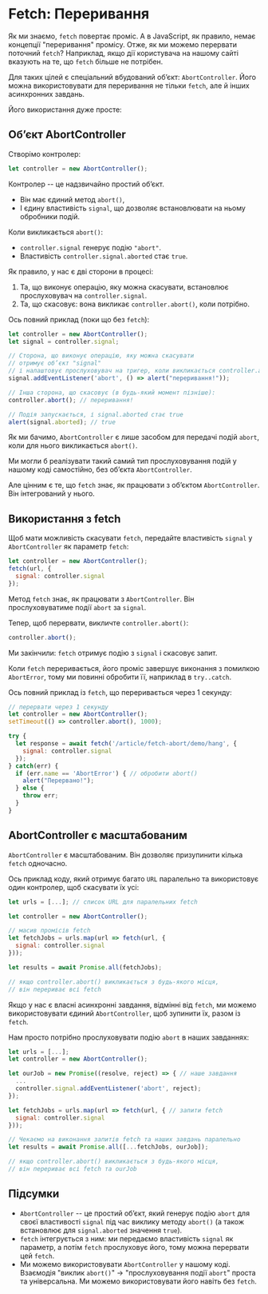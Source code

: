 
# Fetch: Переривання

Як ми знаємо, `fetch` повертає проміс. А в JavaScript, як правило, немає концепції "переривання" промісу. Отже, як ми можемо перервати поточний `fetch`? Наприклад, якщо дії користувача на нашому сайті вказують на те, що `fetch` більше не потрібен.

Для таких цілей є спеціальний вбудований об’єкт: `AbortController`. Його можна використовувати для переривання не тільки `fetch`, але й інших асинхронних завдань.

Його використання дуже просте:

## Об’єкт AbortController

Створімо контролер:

```js
let controller = new AbortController();
```

Контролер -- це надзвичайно простий об’єкт.

- Він має єдиний метод `abort()`,
- І єдину властивість `signal`, що дозволяє встановлювати на ньому обробники подій.

Коли викликається `abort()`:
- `controller.signal` генерує подію `"abort"`.
- Властивість `controller.signal.aborted` стає `true`.

Як правило, у нас є дві сторони в процесі:
1. Та, що виконує операцію, яку можна скасувати, встановлює прослуховувач на `controller.signal`.
2. Та, що скасовує: вона викликає `controller.abort()`, коли потрібно.

Ось повний приклад (поки що без `fetch`):

```js run
let controller = new AbortController();
let signal = controller.signal;

// Сторона, що виконує операцію, яку можна скасувати
// отримує об’єкт "signal"
// і налаштовує прослуховувач на тригер, коли викликається controller.abort()
signal.addEventListener('abort', () => alert("переривання!"));

// Інша сторона, що скасовує (в будь-який момент пізніше):
controller.abort(); // переривання!

// Подія запускається, і signal.aborted стає true
alert(signal.aborted); // true
```

Як ми бачимо, `AbortController` є лише засобом для передачі подій `abort`, коли для нього викликається `abort()`.

Ми могли б реалізувати такий самий тип прослуховування подій у нашому коді самостійно, без об’єкта `AbortController`.

Але цінним є те, що `fetch` знає, як працювати з об’єктом `AbortController`. Він інтегрований у нього.

## Використання з fetch

Щоб мати можливість скасувати `fetch`, передайте властивість `signal` у `AbortController` як параметр `fetch`:

```js
let controller = new AbortController();
fetch(url, {
  signal: controller.signal
});
```

Метод `fetch` знає, як працювати з `AbortController`. Він прослуховуватиме події `abort` за `signal`.

Тепер, щоб перервати, викличте `controller.abort()`:

```js
controller.abort();
```

Ми закінчили: `fetch` отримує подію з `signal` і скасовує запит.

Коли `fetch` переривається, його проміс завершує виконання з помилкою `AbortError`, тому ми повинні обробити її, наприклад в `try..catch`.

Ось повний приклад із `fetch`, що переривається через 1 секунду:

```js run async
// перервати через 1 секунду
let controller = new AbortController();
setTimeout(() => controller.abort(), 1000);

try {
  let response = await fetch('/article/fetch-abort/demo/hang', {
    signal: controller.signal
  });
} catch(err) {
  if (err.name == 'AbortError') { // обробити abort()
    alert("Перервано!");
  } else {
    throw err;
  }
}
```

## AbortController є масштабованим

`AbortController` є масштабованим. Він дозволяє призупинити кілька `fetch` одночасно.

Ось приклад коду, який отримує багато `URL` паралельно та використовує один контролер, щоб скасувати їх усі:

```js
let urls = [...]; // список URL для паралельних fetch

let controller = new AbortController();

// масив промісів fetch
let fetchJobs = urls.map(url => fetch(url, {
  signal: controller.signal
}));

let results = await Promise.all(fetchJobs);

// якщо controller.abort() викликається з будь-якого місця,
// він перериває всі fetch
```

Якщо у нас є власні асинхронні завдання, відмінні від `fetch`, ми можемо використовувати єдиний `AbortController`, щоб зупинити їх, разом із `fetch`.

Нам просто потрібно прослуховувати подію `abort` в наших завданнях:

```js
let urls = [...];
let controller = new AbortController();

let ourJob = new Promise((resolve, reject) => { // наше завдання
  ...
  controller.signal.addEventListener('abort', reject);
});

let fetchJobs = urls.map(url => fetch(url, { // запити fetch
  signal: controller.signal
}));

// Чекаємо на виконання запитів fetch та наших завдань паралельно
let results = await Promise.all([...fetchJobs, ourJob]);

// якщо controller.abort() викликається з будь-якого місця,
// він перериває всі fetch та ourJob
```

## Підсумки

- `AbortController` -- це простий об’єкт, який генерує подію `abort` для своєї властивості `signal` під час виклику методу `abort()` (а також встановлює для `signal.aborted` значення `true`).
- `fetch` інтегрується з ним: ми передаємо властивість `signal` як параметр, а потім `fetch` прослуховує його, тому можна перервати цей `fetch`.
- Ми можемо використовувати `AbortController` у нашому коді. Взаємодія "виклик `abort()`" -> "прослуховування події `abort`" проста та універсальна. Ми можемо використовувати його навіть без `fetch`.
